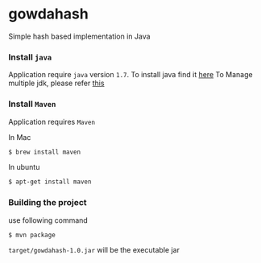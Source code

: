 # gowdahash
Simple hash based implementation in Java

### Install `java`
Application require `java` version `1.7`. To install java find it [here](SUN-JDK-INSTALLATION.md)
To Manage multiple jdk, please refer [this](MANAGING-JDK.md)

### Install `Maven`
Application requires `Maven`

In Mac
```bash
$ brew install maven
```
In ubuntu
```bash
$ apt-get install maven
```

### Building the project
use following command
```bash
$ mvn package
```

`target/gowdahash-1.0.jar` will be the executable jar